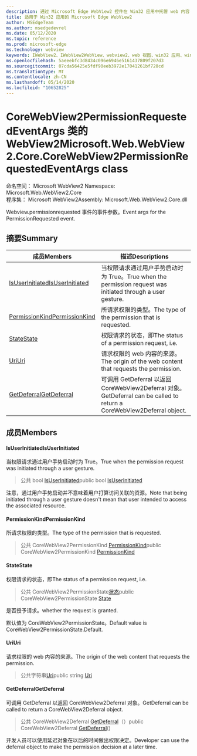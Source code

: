 ```yaml
---
description: 通过 Microsoft Edge WebView2 控件在 Win32 应用中托管 web 内容
title: 适用于 Win32 应用的 Microsoft Edge WebView2
author: MSEdgeTeam
ms.author: msedgedevrel
ms.date: 05/12/2020
ms.topic: reference
ms.prod: microsoft-edge
ms.technology: webview
keywords: IWebView2、IWebView2WebView、webview2、web 视图、win32 应用、win32、edge、ICoreWebView2、ICoreWebView2Controller、浏览器控件、边缘 html
ms.openlocfilehash: 5aeeebfc3d8434c096e6946e5161437809f207d3
ms.sourcegitcommit: 07cda56425e5fdf90eeb3972e17041261bf720cd
ms.translationtype: MT
ms.contentlocale: zh-CN
ms.lasthandoff: 05/14/2020
ms.locfileid: "10652825"
---
```

# <span data-ttu-id="b487a-104">CoreWebView2PermissionRequestedEventArgs 类的 WebView2</span><span class="sxs-lookup"><span data-stu-id="b487a-104">Microsoft.Web.WebView2.Core.CoreWebView2PermissionRequestedEventArgs class</span></span> 

<span data-ttu-id="b487a-105">命名空间： Microsoft WebView2 </span><span class="sxs-lookup"><span data-stu-id="b487a-105">Namespace: Microsoft.Web.WebView2.Core</span></span>\
<span data-ttu-id="b487a-106">程序集： Microsoft WebView2</span><span class="sxs-lookup"><span data-stu-id="b487a-106">Assembly: Microsoft.Web.WebView2.Core.dll</span></span>

<span data-ttu-id="b487a-107">Webview.permissionrequested 事件的事件参数。</span><span class="sxs-lookup"><span data-stu-id="b487a-107">Event args for the PermissionRequested event.</span></span>

## <span data-ttu-id="b487a-108">摘要</span><span class="sxs-lookup"><span data-stu-id="b487a-108">Summary</span></span>

 <span data-ttu-id="b487a-109">成员</span><span class="sxs-lookup"><span data-stu-id="b487a-109">Members</span></span>                        | <span data-ttu-id="b487a-110">描述</span><span class="sxs-lookup"><span data-stu-id="b487a-110">Descriptions</span></span>
--------------------------------|---------------------------------------------
[<span data-ttu-id="b487a-111">IsUserInitiated</span><span class="sxs-lookup"><span data-stu-id="b487a-111">IsUserInitiated</span></span>](#isuserinitiated) | <span data-ttu-id="b487a-112">当权限请求通过用户手势启动时为 True。</span><span class="sxs-lookup"><span data-stu-id="b487a-112">True when the permission request was initiated through a user gesture.</span></span>
[<span data-ttu-id="b487a-113">PermissionKind</span><span class="sxs-lookup"><span data-stu-id="b487a-113">PermissionKind</span></span>](#permissionkind) | <span data-ttu-id="b487a-114">所请求权限的类型。</span><span class="sxs-lookup"><span data-stu-id="b487a-114">The type of the permission that is requested.</span></span>
[<span data-ttu-id="b487a-115">State</span><span class="sxs-lookup"><span data-stu-id="b487a-115">State</span></span>](#state) | <span data-ttu-id="b487a-116">权限请求的状态，即</span><span class="sxs-lookup"><span data-stu-id="b487a-116">The status of a permission request, i.e.</span></span>
[<span data-ttu-id="b487a-117">Uri</span><span class="sxs-lookup"><span data-stu-id="b487a-117">Uri</span></span>](#uri) | <span data-ttu-id="b487a-118">请求权限的 web 内容的来源。</span><span class="sxs-lookup"><span data-stu-id="b487a-118">The origin of the web content that requests the permission.</span></span>
[<span data-ttu-id="b487a-119">GetDeferral</span><span class="sxs-lookup"><span data-stu-id="b487a-119">GetDeferral</span></span>](#getdeferral) | <span data-ttu-id="b487a-120">可调用 GetDeferral 以返回 CoreWebView2Deferral 对象。</span><span class="sxs-lookup"><span data-stu-id="b487a-120">GetDeferral can be called to return a CoreWebView2Deferral object.</span></span>

## <span data-ttu-id="b487a-121">成员</span><span class="sxs-lookup"><span data-stu-id="b487a-121">Members</span></span>

#### <span data-ttu-id="b487a-122">IsUserInitiated</span><span class="sxs-lookup"><span data-stu-id="b487a-122">IsUserInitiated</span></span> 

<span data-ttu-id="b487a-123">当权限请求通过用户手势启动时为 True。</span><span class="sxs-lookup"><span data-stu-id="b487a-123">True when the permission request was initiated through a user gesture.</span></span>

> <span data-ttu-id="b487a-124">公共 bool [IsUserInitiated](#isuserinitiated)</span><span class="sxs-lookup"><span data-stu-id="b487a-124">public bool [IsUserInitiated](#isuserinitiated)</span></span>

<span data-ttu-id="b487a-125">注意，通过用户手势启动并不意味着用户打算访问关联的资源。</span><span class="sxs-lookup"><span data-stu-id="b487a-125">Note that being initiated through a user gesture doesn't mean that user intended to access the associated resource.</span></span>

#### <span data-ttu-id="b487a-126">PermissionKind</span><span class="sxs-lookup"><span data-stu-id="b487a-126">PermissionKind</span></span> 

<span data-ttu-id="b487a-127">所请求权限的类型。</span><span class="sxs-lookup"><span data-stu-id="b487a-127">The type of the permission that is requested.</span></span>

> <span data-ttu-id="b487a-128">公共 CoreWebView2PermissionKind [PermissionKind](#permissionkind)</span><span class="sxs-lookup"><span data-stu-id="b487a-128">public CoreWebView2PermissionKind [PermissionKind](#permissionkind)</span></span>

#### <span data-ttu-id="b487a-129">State</span><span class="sxs-lookup"><span data-stu-id="b487a-129">State</span></span> 

<span data-ttu-id="b487a-130">权限请求的状态，即</span><span class="sxs-lookup"><span data-stu-id="b487a-130">The status of a permission request, i.e.</span></span>

> <span data-ttu-id="b487a-131">公共 CoreWebView2PermissionState[状态](#state)</span><span class="sxs-lookup"><span data-stu-id="b487a-131">public CoreWebView2PermissionState [State](#state)</span></span>

<span data-ttu-id="b487a-132">是否授予请求。</span><span class="sxs-lookup"><span data-stu-id="b487a-132">whether the request is granted.</span></span>

<span data-ttu-id="b487a-133">默认值为 CoreWebView2PermissionState。</span><span class="sxs-lookup"><span data-stu-id="b487a-133">Default value is CoreWebView2PermissionState.Default.</span></span>

#### <span data-ttu-id="b487a-134">Uri</span><span class="sxs-lookup"><span data-stu-id="b487a-134">Uri</span></span> 

<span data-ttu-id="b487a-135">请求权限的 web 内容的来源。</span><span class="sxs-lookup"><span data-stu-id="b487a-135">The origin of the web content that requests the permission.</span></span>

> <span data-ttu-id="b487a-136">公共字符串[Uri](#uri)</span><span class="sxs-lookup"><span data-stu-id="b487a-136">public string [Uri](#uri)</span></span>

#### <span data-ttu-id="b487a-137">GetDeferral</span><span class="sxs-lookup"><span data-stu-id="b487a-137">GetDeferral</span></span> 

<span data-ttu-id="b487a-138">可调用 GetDeferral 以返回 CoreWebView2Deferral 对象。</span><span class="sxs-lookup"><span data-stu-id="b487a-138">GetDeferral can be called to return a CoreWebView2Deferral object.</span></span>

> <span data-ttu-id="b487a-139">公共 CoreWebView2Deferral [GetDeferral](#getdeferral)（）</span><span class="sxs-lookup"><span data-stu-id="b487a-139">public CoreWebView2Deferral [GetDeferral](#getdeferral)()</span></span>

<span data-ttu-id="b487a-140">开发人员可以使用延迟对象在以后的时间做出权限决定。</span><span class="sxs-lookup"><span data-stu-id="b487a-140">Developer can use the deferral object to make the permission decision at a later time.</span></span>

